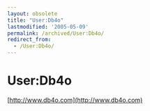 ```yaml
---
layout: obsolete
title: "User:Db4o"
lastmodified: '2005-05-09'
permalink: /archived/User:Db4o/
redirect_from:
  - /User:Db4o/
---
```


User:Db4o
=========

[http://www.db4o.com](http://www.db4o.com)

